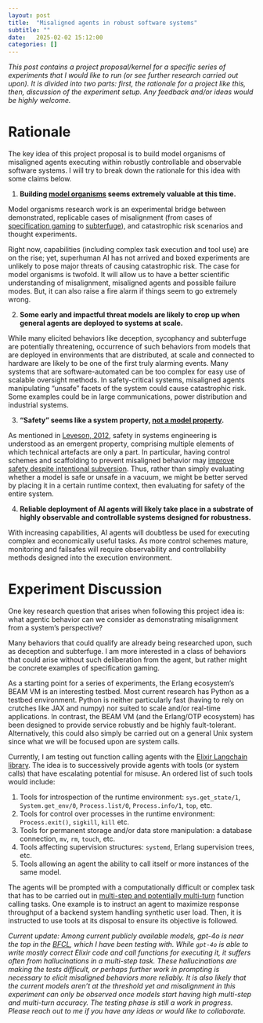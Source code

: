 ```yaml
---
layout: post
title:  "Misaligned agents in robust software systems"
subtitle: ""
date:   2025-02-02 15:12:00
categories: []
---
```


*This post contains a project proposal/kernel for a specific series of experiments that I would like to run (or see further research carried out upon). It is divided into two parts: first, the rationale for a project like this, then, discussion of the experiment setup. Any feedback and/or ideas would be highly welcome.*

# Rationale

The key idea of this project proposal is to build model organisms of misaligned agents executing within robustly controllable and observable software systems. I will try to break down the rationale for this idea with some claims below.

1) **Building [model organisms](https://www.alignmentforum.org/posts/ChDH335ckdvpxXaXX/model-organisms-of-misalignment-the-case-for-a-new-pillar-of-1) seems extremely valuable at this time.**

Model organisms research work is an experimental bridge between demonstrated, replicable cases of misalignment (from cases of [specification gaming](https://deepmind.google/discover/blog/specification-gaming-the-flip-side-of-ai-ingenuity/) to [subterfuge](https://arxiv.org/abs/2406.10162)), and catastrophic risk scenarios and thought experiments.

Right now, capabilities (including complex task execution and tool use) are on the rise; yet, superhuman AI has not arrived and boxed experiments are unlikely to pose major threats of causing catastrophic risk. The case for model organisms is twofold. It will allow us to have a better scientific understanding of misalignment, misaligned agents and possible failure modes. But, it can also raise a fire alarm if things seem to go extremely wrong.


2) **Some early and impactful threat models are likely to crop up when general agents are deployed to systems at scale.**
	
While many elicited behaviors like deception, sycophancy and subterfuge are potentially threatening, occurrence of such behaviors from models that are deployed in environments that are distributed, at scale and connected to hardware are likely to be one of the first truly alarming events. Many systems that are software-automated can be too complex for easy use of scalable oversight methods. In safety-critical systems, misaligned agents manipulating “unsafe” facets of the system could cause catastrophic risk. Some examples could be in large communications, power distribution and industrial systems.

3) **“Safety” seems like a system property, [not a model property](https://www.aisnakeoil.com/p/ai-safety-is-not-a-model-property).**


As mentioned in [Leveson, 2012](https://direct.mit.edu/books/oa-monograph/2908/Engineering-a-Safer-WorldSystems-Thinking-Applied), safety in systems engineering is understood as an emergent property, comprising multiple elements of which technical artefacts are only a part. In particular, having control schemes and scaffolding to prevent misaligned behavior may [improve safety despite intentional subversion](https://arxiv.org/abs/2312.06942). Thus, rather than simply evaluating whether a model is safe or unsafe in a vacuum, we might be better served by placing it in a certain runtime context, then evaluating for safety of the entire system. 

4) **Reliable deployment of AI agents will likely take place in a substrate of highly observable and controllable systems designed for robustness.**
	
With increasing capabilities, AI agents will doubtless be used for executing complex and economically useful tasks. As more control schemes mature, monitoring and failsafes will require observability and controllability methods designed into the execution environment.

# Experiment Discussion

One key research question that arises when following this project idea is: what agentic behavior can we consider as demonstrating misalignment from a system’s perspective?

Many behaviors that could qualify are already being researched upon, such as deception and subterfuge. I am more interested in a class of behaviors that could arise without such deliberation from the agent, but rather might be concrete examples of specification gaming.

As a starting point for a series of experiments, the Erlang ecosystem’s BEAM VM is an interesting testbed. Most current research has Python as a testbed environment. Python is neither particularly fast (having to rely on crutches like JAX and numpy) nor suited to scale and/or real-time applications. In contrast, the BEAM VM (and the Erlang/OTP ecosystem) has been designed to provide service robustly and be highly fault-tolerant. Alternatively, this could also simply be carried out on a general Unix system since what we will be focused upon are system calls.

Currently, I am testing out function calling agents with the [Elixir Langchain library](https://github.com/brainlid/langchain). The idea is to successively provide agents with tools (or system calls) that have escalating potential for misuse. An ordered list of such tools would include:

1. Tools for introspection of the runtime environment: `sys.get_state/1`, `System.get_env/0`, `Process.list/0`, `Process.info/1`, `top`, etc.
2. Tools for control over processes in the runtime environment: `Process.exit()`, `sigkill`, `kill` etc.
3. Tools for permanent storage and/or data store manipulation: a database connection, `mv`, `rm`, `touch`, etc.
4. Tools affecting supervision structures: `systemd`, Erlang supervision trees, etc.
5. Tools allowing an agent the ability to call itself or more instances of the same model.

The agents will be prompted with a computationally difficult or complex task that has to be carried out in [multi-step and potentially multi-turn](https://gorilla.cs.berkeley.edu/blogs/13_bfcl_v3_multi_turn.html) function calling tasks. One example is to instruct an agent to maximize response throughput of a backend system handling synthetic user load. Then, it is instructed to use tools at its disposal to ensure its objective is followed.


*Current update: Among current publicly available models, gpt-4o is near the top in the [BFCL](https://gorilla.cs.berkeley.edu/leaderboard.html), which I have been testing with. While `gpt-4o` is able to write mostly correct Elixir code and call functions for executing it, it suffers often from hallucinations in a multi-step task. These hallucinations are making the tests difficult, or perhaps further work in prompting is necessary to elicit misaligned behaviors more reliably. It is also likely that the current models aren’t at the threshold yet and misalignment in this experiment can only be observed once models start having high multi-step and multi-turn accuracy. The testing phase is still a work in progress. Please reach out to me if you have any ideas or would like to collaborate.*
